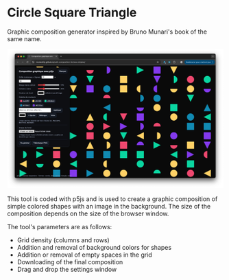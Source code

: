 # Circle Square Triangle

Graphic composition generator inspired by Bruno Munari's book of the same name.

![Capture du site](/capture.png)

This tool is coded with p5js and is used to create a graphic composition of simple colored shapes with an image in the background. The size of the composition depends on the size of the browser window.

The tool's parameters are as follows:

- Grid density (columns and rows)
- Addition and removal of background colors for shapes
- Addition or removal of empty spaces in the grid
- Downloading of the final composition
- Drag and drop the settings window
